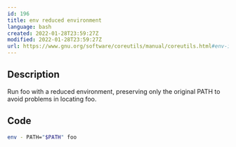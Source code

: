 ```yaml
---
id: 196
title: env reduced environment
language: bash
created: 2022-01-28T23:59:27Z
modified: 2022-01-28T23:59:27Z
url: https://www.gnu.org/software/coreutils/manual/coreutils.html#env-invocation
---
```


## Description

Run foo with a reduced environment, preserving only the original PATH to avoid problems in locating foo.

## Code

```bash
env - PATH="$PATH" foo
```

<!-- end -->

